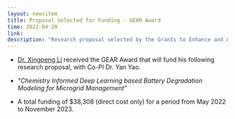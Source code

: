 ```yaml
---
layout: newsitem
title: Proposal Selected for Funding - GEAR Award 
time: 2022-04-20
link: 
description: "Research proposal selected by the Grants to Enhance and Advance Research (GEAR) program with a total fund of $38,308."
---
```


* <a href="/people/Xingpeng-Li" class="off">Dr. Xingpeng Li</a> received the GEAR Award that will fund his following research proposal, with Co-PI Dr. Yan Yao.

* *"Chemistry Informed Deep Learning based Battery Degradation Modeling for Microgrid Management"*

* A total funding of $38,308 (direct cost only) for a period from May 2022 to November 2023. 